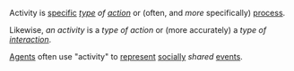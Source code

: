 Activity is [specific](https://github.com/gcassel/Modular-Organization-Terminology/blob/master/terms/specific.md) *[type](https://github.com/gcassel/Modular-Organization-Terminology/blob/master/terms/type.md) of [action](https://github.com/gcassel/Modular-Organization-Terminology/blob/master/terms/action.md)* or (often, and *more* specifically) [process](https://github.com/gcassel/Modular-Organization-Terminology/blob/master/terms/process.md).  

Likewise, *an activity* is a *type of action* or (more accurately) a *type of [interaction](https://github.com/gcassel/Modular-Organization-Terminology/blob/master/terms/interaction.md)*.  

[Agents](https://github.com/gcassel/Modular-Organization-Terminology/blob/master/terms/agent.md) often use "activity" to [represent](https://github.com/gcassel/Modular-Organization-Terminology/blob/master/terms/representation.md) [socially](https://github.com/gcassel/Modular-Organization-Terminology/blob/master/terms/social.md) *shared* [events](https://github.com/gcassel/Modular-Organization-Terminology/blob/master/terms/event.md).

